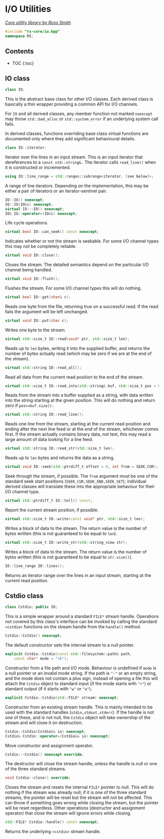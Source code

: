 # I/O Utilities

_[Core utility library by Ross Smith](index.html)_

```c++
#include "rs-core/io.hpp"
namespace RS;
```

## Contents

* TOC
{:toc}

## IO class

```c++
class IO;
```

This is the abstract base class for other I/O classes. Each derived class is
basically a thin wrapper providing a common API for I/O channels.

For `IO` and all derived classes, any member function not marked `noexcept`
may throw `std::bad_alloc` or `std::system_error` if an underlying system
call fails.

In derived classes, functions overriding base class virtual functions are
documented only where they add significant behavioural details.

```c++
class IO::iterator;
```

Iterator over the lines in an input stream. This is an input iterator that
dereferences to a `const std::string&.` The iterator calls `read_line()` when
it is constructed or incremented.

```c++
using IO::line_range = std::ranges::subrange<iterator, [see below]>;
```

A range of line iterators. Depending on the implementation, this may be either
a pair of iterators or an iterator-sentinel pair.

```c++
IO::IO() noexcept;
IO::IO(IO&&) noexcept;
virtual IO::~IO() noexcept;
IO& IO::operator=(IO&&) noexcept;
```

Life cycle operations.

```c++
virtual bool IO::can_seek() const noexcept;
```

Indicates whether or not the stream is seekable. For some I/O channel types
this may not be completely reliable.

```c++
virtual void IO::close();
```

Closes the stream. The detailed semantics depend on the particular I/O channel
being handled.

```c++
virtual void IO::flush();
```

Flushes the stream. For some I/O channel types this will do nothing.

```c++
virtual bool IO::get(char& c);
```

Reads one byte from the file, returning true on a successful read. If the read
fails the argument will be left unchanged.

```c++
virtual void IO::put(char c);
```

Writes one byte to the stream.

```c++
virtual std::size_t IO::read(void* ptr, std::size_t len);
```

Reads up to `len` bytes, writing it into the supplied buffer, and returns the
number of bytes actually read (which may be zero if we are at the end of the
stream).

```c++
virtual std::string IO::read_all();
```

Read all data from the current read position to the end of the stream.

```c++
virtual std::size_t IO::read_into(std::string& buf, std::size_t pos = 0);
```

Reads from the stream into a buffer supplied as a string, with data written
into the string starting at the given position. This will do nothing and
return zero if `pos>=buf.size().`

```c++
virtual std::string IO::read_line();
```

Reads one line from the stream, starting at the current read position and
ending after the next line feed or at the end of the stream, whichever comes
first. If the stream actually contains binary data, not text, this may read a
large amount of data looking for a line feed.

```c++
virtual std::string IO::read_str(std::size_t len);
```

Reads up to `len` bytes and returns the data as a string.

```c++
virtual void IO::seek(std::ptrdiff_t offset = 0, int from = SEEK_CUR);
```

Seek through the stream, if possible. The `from` argument must be one of the
standard seek start positions (`SEEK_CUR,SEEK_END,SEEK_SET`); individual
derived classes will translate these into the appropriate behaviour for their
I/O channel type.

```c++
virtual std::ptrdiff_t IO::tell() const;
```

Report the current stream position, if possible.

```c++
virtual std::size_t IO::write(const void* ptr, std::size_t len);
```

Writes a block of data to the stream. The return value is the number of bytes
written (this is not guaranteed to be equal to `len`).

```c++
virtual std::size_t IO::write_str(std::string_view str);
```

Writes a block of data to the stream. The return value is the number of bytes
written (this is not guaranteed to be equal to `str.size()`).

```c++
IO::line_range IO::lines();
```

Returns an iterator range over the lines in an input stream, starting at the
current read position.

## Cstdio class

```c++
class Cstdio: public IO;
```

This is a simple wrapper around a standard `FILE*` stream handle. Operations
not covered by this class's interface can be invoked by calling the standard
`<cstdio>` functions on the stream handle from the `handle()` method.

```c++
Cstdio::Cstdio() noexcept;
```

The default constructor sets the internal stream to a null pointer.

```c++
explicit Cstdio::Cstdio(const std::filesystem::path& path,
    const char* mode = "rb");
```

Constructor from a file path and I/O mode. Behaviour is undefined if `mode` is
a null pointer or an invalid mode string. If the path is `"-"` or an empty
string, and the mode does not contain a plus sign, instead of opening a file
this will attach the `Cstdio` object to standard input (if the mode starts
with `"r"`) or standard output (if it starts with `"w"` or `"a"`).

```c++
explicit Cstdio::Cstdio(std::FILE* stream) noexcept;
```

Constructor from an existing stream handle. This is mainly intended to be used
with the standard handles (`stdin,stdout,stderr`). If the handle is not one
of these, and is not null, the `Cstdio` object will take ownership of the
stream and will close it on destruction.

```c++
Cstdio::Cstdio(Cstdio&& io) noexcept;
Cstdio& Cstdio::operator=(Cstdio&& io) noexcept;
```

Move constructor and assignment operator.

```c++
Cstdio::~Cstdio() noexcept override;
```

The destructor will close the stream handle, unless the handle is null or one
of the three standard streams.

```c++
void Cstdio::close() override;
```

Closes the stream and resets the internal `FILE*` pointer to null. This will
do nothing if the stream was already null; if it is one of the three standard
streams, the pointer will be reset but the stream will not be affected. This
can throw if something goes wrong while closing the stream, but the pointer
will be reset regardless. Other operations (destructor and assignment
operator) that close the stream will ignore errors while closing.

```c++
std::FILE* Cstdio::handle() const noexcept;
```

Returns the underlying `<cstdio>` stream handle.
